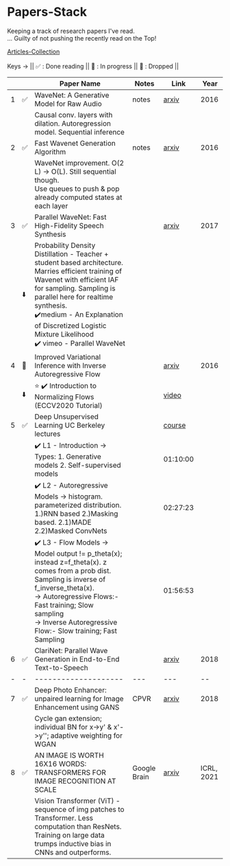 # Papers-Stack
Keeping a track of research papers I've read.<br>
... Guilty of not pushing the recently read on the Top!

[Articles-Collection](https://vdivakar.github.io/Articles-Collection/)
<br>
<br>
Keys -> ||
✅ : Done reading ||
📖 : In progress ||
🚫 : Dropped ||



|    |    | Paper Name                                                                                                                                                                                                                                                                                                 | Notes        | Link                                                                                                         | Year       |
| -- | -- | ---------------------------------------------------------------------------------------------------------------------------------------------------------------------------------------------------------------------------------------------------------------------------------------------------------- | ------------ | ------------------------------------------------------------------------------------------------------------ | ---------- |
| 1  | ✅  | WaveNet: A Generative Model for Raw Audio                                                                                                                                                                                                                                                                  | notes        | [arxiv](https://arxiv.org/abs/1609.03499)                                                                    | 2016       |
|    |    | Causal conv. layers with dilation. Autoregression model. Sequential inference                                                                                                                                                                                                                              |              |                                                                                                              |            |
| 2  | ✅  | Fast Wavenet Generation Algorithm                                                                                                                                                                                                                                                                          | notes        | [arxiv](https://arxiv.org/abs/1611.09482)                                                                    | 2016       |
|    |    | WaveNet improvement. O(2 L) -> O(L). Still sequential though. <br>Use queues to push & pop already computed states at each layer                                                                                                                                                                           |              |                                                                                                              |            |
| 3  | ✅  | Parallel WaveNet: Fast High-Fidelity Speech Synthesis                                                                                                                                                                                                                                                      |              | [arxiv](https://arxiv.org/abs/1711.10433)                                                                    | 2017       |
|    | ⬇️ | Probability Density Distillation - Teacher + student based architecture. Marries efficient training of Wavenet with efficient IAF for sampling. Sampling is parallel here for realtime synthesis.<br>✔️medium - An Explanation of Discretized Logistic Mixture Likelihood  <br>✔️ vimeo - Parallel WaveNet |              |                                                                                                              |            |
| 4  | 📕 | Improved Variational Inference with Inverse Autoregressive Flow                                                                                                                                                                                                                                            |              | [arxiv](https://arxiv.org/abs/1606.04934)                                                                    | 2016       |
|    | ⬇️ | ⭐ ✔️ Introduction to Normalizing Flows (ECCV2020 Tutorial)                                                                                                                                                                                                                                                 |              | [video](https://www.youtube.com/watch?v=u3vVyFVU_lI)                                                         |            |
| 5  | ✅  | Deep Unsupervised Learning UC Berkeley lectures                                                                                                                                                                                                                                                            |              | [course](https://sites.google.com/view/berkeley-cs294-158-sp20/home)                                         |            |
|    |    | ✔️ L1 - Introduction -> Types: 1. Generative models 2. Self-supervised models                                                                                                                                                                                                                              |              | 01:10:00                                                                                                     |            |
|    |    | ✔️ L2 - Autoregressive Models -> histogram. parameterized distribution. 1.)RNN based 2.)Masking based. 2.1)MADE 2.2)Masked ConvNets                                                                                                                                                                        |              | 02:27:23                                                                                                     |            |
|    |    | ✔️ L3 - Flow Models -> Model output != p\_theta(x); instead z=f\_theta(x). z comes from a prob dist. Sampling is inverse of f\_inverse\_theta(x). <br>\-> Autoregressive Flows:- Fast training; Slow sampling <br>\-> Inverse Autoregressive Flow:- Slow training; Fast Sampling                           |              | 01:56:53                                                                                                     |            |
| 6  | ✅  | ClariNet: Parallel Wave Generation in End-to-End Text-to-Speech                                                                                                                                                                                                                                            |              | [arxiv](https://arxiv.org/abs/1807.07281)                                                                    | 2018       |
| \- | \- | \--------------------                                                                                                                                                                                                                                                                                      | \---         | \---                                                                                                         | \--        |
| 7  | ✅  | Deep Photo Enhancer: unpaired learning for Image Enhancement using GANS                                                                                                                                                                                                                                    | CPVR         | [arxiv](https://openaccess.thecvf.com/content_cvpr_2018/papers/Chen_Deep_Photo_Enhancer_CVPR_2018_paper.pdf) | 2018       |
|    |    | Cycle gan extension; individual BN for x->y' & x'->y''; adaptive weighting for WGAN                                                                                                                                                                                                                        |              |                                                                                                              |            |
| 8  | ✅  | AN IMAGE IS WORTH 16X16 WORDS: TRANSFORMERS FOR IMAGE RECOGNITION AT SCALE                                                                                                                                                                                                                                 | Google Brain | [arxiv](https://arxiv.org/abs/2010.11929)                                                                    | ICRL, 2021 |
|    |    | Vision Transformer (ViT) - sequence of img patches to Transformer. Less computation than ResNets. Training on large data trumps inductive bias in CNNs and outperforms.                                                                                                                                    |              |
